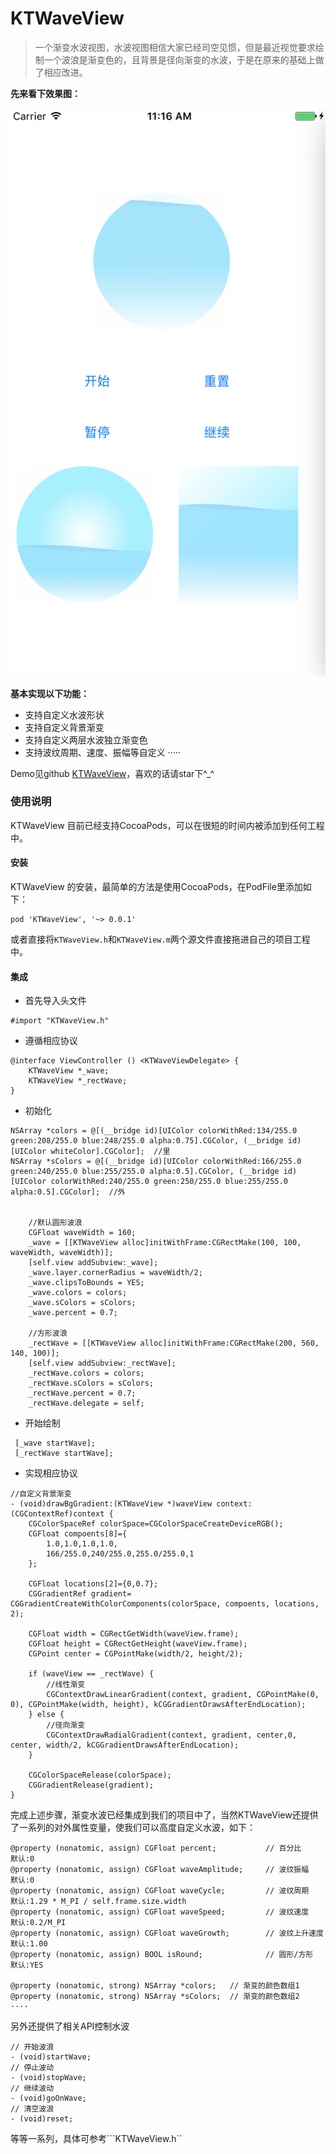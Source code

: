 # KTWaveView

>一个渐变水波视图，水波视图相信大家已经司空见惯，但是最近视觉要求绘制一个波浪是渐变色的，且背景是径向渐变的水波，于是在原来的基础上做了相应改进。

**先来看下效果图：**

![image](https://github.com/KeenTeam1990/KTWaveView/blob/master/Pic/KTWaveView.png)


**基本实现以下功能：**

- 支持自定义水波形状
- 支持自定义背景渐变
- 支持自定义两层水波独立渐变色
- 支持波纹周期、速度、振幅等自定义
·····

Demo见github [KTWaveView](https://github.com/KeenTeam1990/KTWaveView.git)，喜欢的话请star下^_^
### 使用说明

 KTWaveView 目前已经支持CocoaPods，可以在很短的时间内被添加到任何工程中。

#### 安装
 KTWaveView 的安装，最简单的方法是使用CocoaPods，在PodFile里添加如下：
```
pod 'KTWaveView', '~> 0.0.1'
```
或者直接将```KTWaveView.h```和```KTWaveView.m```两个源文件直接拖进自己的项目工程中。

#### 集成
* 首先导入头文件
```
#import "KTWaveView.h"
```
* 遵循相应协议
```
@interface ViewController () <KTWaveViewDelegate> {
    KTWaveView *_wave;
    KTWaveView *_rectWave;
}
```
* 初始化
```
NSArray *colors = @[(__bridge id)[UIColor colorWithRed:134/255.0 green:208/255.0 blue:248/255.0 alpha:0.75].CGColor, (__bridge id)[UIColor whiteColor].CGColor];  //里
NSArray *sColors = @[(__bridge id)[UIColor colorWithRed:166/255.0 green:240/255.0 blue:255/255.0 alpha:0.5].CGColor, (__bridge id)[UIColor colorWithRed:240/255.0 green:250/255.0 blue:255/255.0 alpha:0.5].CGColor];  //外

    
    //默认圆形波浪
    CGFloat waveWidth = 160;
    _wave = [[KTWaveView alloc]initWithFrame:CGRectMake(100, 100, waveWidth, waveWidth)];
    [self.view addSubview:_wave];
    _wave.layer.cornerRadius = waveWidth/2;
    _wave.clipsToBounds = YES;
    _wave.colors = colors;
    _wave.sColors = sColors;
    _wave.percent = 0.7;
   
    //方形波浪
    _rectWave = [[KTWaveView alloc]initWithFrame:CGRectMake(200, 560, 140, 100)];
    [self.view addSubview:_rectWave];
    _rectWave.colors = colors;
    _rectWave.sColors = sColors;
    _rectWave.percent = 0.7;
    _rectWave.delegate = self;
```
* 开始绘制
```
 [_wave startWave];
 [_rectWave startWave];
```
* 实现相应协议
```
//自定义背景渐变
- (void)drawBgGradient:(KTWaveView *)waveView context:(CGContextRef)context {
    CGColorSpaceRef colorSpace=CGColorSpaceCreateDeviceRGB();
    CGFloat compoents[8]={
        1.0,1.0,1.0,1.0,
        166/255.0,240/255.0,255.0/255.0,1
    };
    
    CGFloat locations[2]={0,0.7};
    CGGradientRef gradient= CGGradientCreateWithColorComponents(colorSpace, compoents, locations, 2);
    
    CGFloat width = CGRectGetWidth(waveView.frame);
    CGFloat height = CGRectGetHeight(waveView.frame);
    CGPoint center = CGPointMake(width/2, height/2);
    
    if (waveView == _rectWave) {
        //线性渐变
        CGContextDrawLinearGradient(context, gradient, CGPointMake(0, 0), CGPointMake(width, height), kCGGradientDrawsAfterEndLocation);
    } else {
        //径向渐变
        CGContextDrawRadialGradient(context, gradient, center,0, center, width/2, kCGGradientDrawsAfterEndLocation);
    }
    
    CGColorSpaceRelease(colorSpace);
    CGGradientRelease(gradient);
}
```

完成上述步骤，渐变水波已经集成到我们的项目中了，当然KTWaveView还提供了一系列的对外属性变量，使我们可以高度自定义水波，如下：

```
@property (nonatomic, assign) CGFloat percent;           // 百分比      默认:0
@property (nonatomic, assign) CGFloat waveAmplitude;     // 波纹振幅     默认:0
@property (nonatomic, assign) CGFloat waveCycle;         // 波纹周期     默认:1.29 * M_PI / self.frame.size.width
@property (nonatomic, assign) CGFloat waveSpeed;         // 波纹速度     默认:0.2/M_PI
@property (nonatomic, assign) CGFloat waveGrowth;        // 波纹上升速度  默认:1.00
@property (nonatomic, assign) BOOL isRound;              // 圆形/方形    默认:YES

@property (nonatomic, strong) NSArray *colors;   // 渐变的颜色数组1
@property (nonatomic, strong) NSArray *sColors;  // 渐变的颜色数组2
····
```

另外还提供了相关API控制水波
```
// 开始波浪
- (void)startWave;
// 停止波动
- (void)stopWave;
// 继续波动
- (void)goOnWave;
// 清空波浪
- (void)reset;
```
等等一系列，具体可参考```KTWaveView.h``
